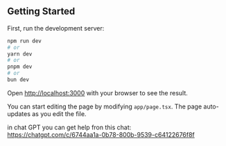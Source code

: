 ## Getting Started

First, run the development server:

```bash
npm run dev
# or
yarn dev
# or
pnpm dev
# or
bun dev
```

Open [http://localhost:3000](http://localhost:3000) with your browser to see the result.

You can start editing the page by modifying `app/page.tsx`. The page auto-updates as you edit the file.

in chat GPT you can get help fron this chat: https://chatgpt.com/c/6744aa1a-0b78-800b-9539-c64122676f8f
